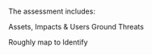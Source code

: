 ```mermaid
```


The assessment includes:

Assets, Impacts & Users
Ground 
Threats



Roughly map to Identify
